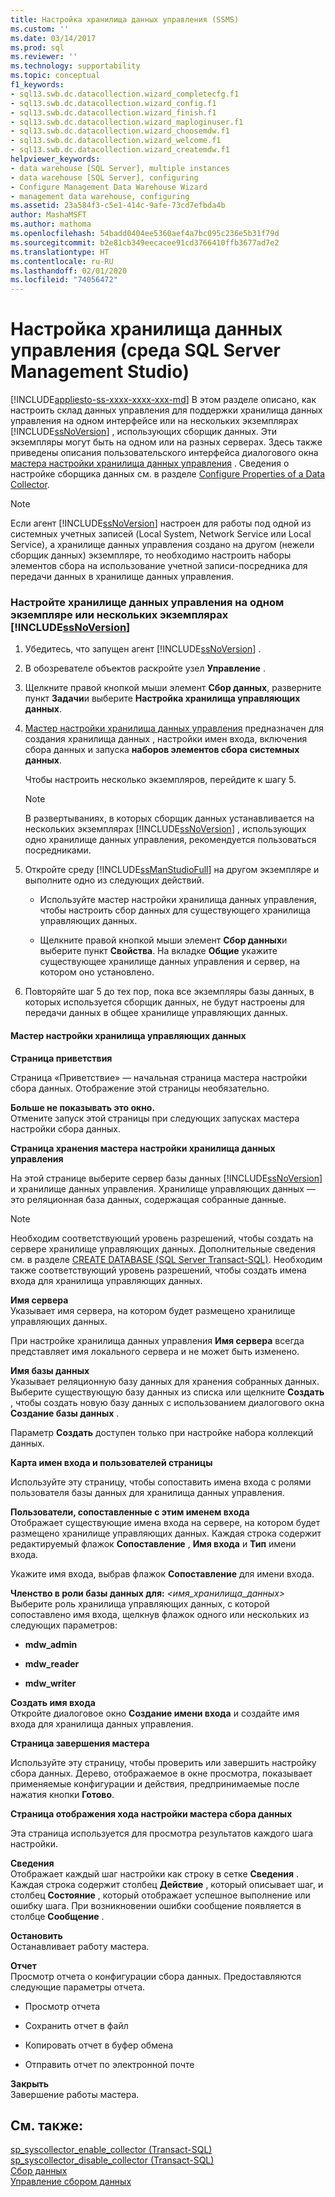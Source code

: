 ```yaml
---
title: Настройка хранилища данных управления (SSMS)
ms.custom: ''
ms.date: 03/14/2017
ms.prod: sql
ms.reviewer: ''
ms.technology: supportability
ms.topic: conceptual
f1_keywords:
- sql13.swb.dc.datacollection.wizard_completecfg.f1
- sql13.swb.dc.datacollection.wizard_config.f1
- sql13.swb.dc.datacollection.wizard_finish.f1
- sql13.swb.dc.datacollection.wizard_maploginuser.f1
- sql13.swb.dc.datacollection.wizard_choosemdw.f1
- sql13.swb.dc.datacollection.wizard_welcome.f1
- sql13.swb.dc.datacollection.wizard_createmdw.f1
helpviewer_keywords:
- data warehouse [SQL Server], multiple instances
- data warehouse [SQL Server], configuring
- Configure Management Data Warehouse Wizard
- management data warehouse, configuring
ms.assetid: 23a584f3-c5e1-414c-9afe-73cd7efbda4b
author: MashaMSFT
ms.author: mathoma
ms.openlocfilehash: 54badd0404ee5360aef4a7bc095c236e5b31f79d
ms.sourcegitcommit: b2e81cb349eecacee91cd3766410ffb3677ad7e2
ms.translationtype: HT
ms.contentlocale: ru-RU
ms.lasthandoff: 02/01/2020
ms.locfileid: "74056472"
---
```

# <a name="configure-the-management-data-warehouse-sql-server-management-studio"></a>Настройка хранилища данных управления (среда SQL Server Management Studio)
[!INCLUDE[appliesto-ss-xxxx-xxxx-xxx-md](../../includes/appliesto-ss-xxxx-xxxx-xxx-md.md)]
  В этом разделе описано, как настроить склад данных управления для поддержки хранилища данных управления на одном интерфейсе или на нескольких экземплярах [!INCLUDE[ssNoVersion](../../includes/ssnoversion-md.md)] , использующих сборщик данных. Эти экземпляры могут быть на одном или на разных серверах. Здесь также приведены описания пользовательского интерфейса диалогового окна [мастера настройки хранилища данных управления](#Wizard) . Сведения о настройке сборщика данных см. в разделе [Configure Properties of a Data Collector](../../relational-databases/data-collection/configure-properties-of-a-data-collector.md).  
  
> [!NOTE]  
>  Если агент [!INCLUDE[ssNoVersion](../../includes/ssnoversion-md.md)] настроен для работы под одной из системных учетных записей (Local System, Network Service или Local Service), а хранилище данных управления создано на другом (нежели сборщик данных) экземпляре, то необходимо настроить наборы элементов сбора на использование учетной записи-посредника для передачи данных в хранилище данных управления.  
  
### <a name="configure-the-management-data-warehouse-on-a-single-instance-or-multiple-instances-of-includessnoversionincludesssnoversion-mdmd"></a>Настройте хранилище данных управления на одном экземпляре или нескольких экземплярах [!INCLUDE[ssNoVersion](../../includes/ssnoversion-md.md)]  
  
1.  Убедитесь, что запущен агент [!INCLUDE[ssNoVersion](../../includes/ssnoversion-md.md)] .  
  
2.  В обозревателе объектов раскройте узел **Управление** .  
  
3.  Щелкните правой кнопкой мыши элемент **Сбор данных**, разверните пункт **Задачи**и выберите **Настройка хранилища управляющих данных**.  
  
4.  [Мастер настройки хранилища данных управления](#Wizard) предназначен для создания хранилища данных , настройки имен входа, включения сбора данных и запуска **наборов элементов сбора системных данных**.  
  
     Чтобы настроить несколько экземпляров, перейдите к шагу 5.  
  
    > [!NOTE]  
    >  В развертываниях, в которых сборщик данных устанавливается на нескольких экземплярах [!INCLUDE[ssNoVersion](../../includes/ssnoversion-md.md)] , использующих одно хранилище данных управления, рекомендуется пользоваться посредниками.  
  
5.  Откройте среду [!INCLUDE[ssManStudioFull](../../includes/ssmanstudiofull-md.md)] на другом экземпляре и выполните одно из следующих действий.  
  
    -   Используйте мастер настройки хранилища данных управления, чтобы настроить сбор данных для существующего хранилища управляющих данных.  
  
    -   Щелкните правой кнопкой мыши элемент **Сбор данных**и выберите пункт **Свойства**. На вкладке **Общие** укажите существующее хранилище данных управления и сервер, на котором оно установлено.  
  
6.  Повторяйте шаг 5 до тех пор, пока все экземпляры базы данных, в которых используется сборщик данных, не будут настроены для передачи данных в общее хранилище управляющих данных.  

####  <a name="Wizard"></a> Мастер настройки хранилища управляющих данных  
 **Страница приветствия**  
  
 Страница «Приветствие» — начальная страница мастера настройки сбора данных. Отображение этой страницы необязательно.  
  
 **Больше не показывать это окно.**  
 Отмените запуск этой страницы при следующих запусках мастера настройки сбора данных.  
  
 **Страница хранения мастера настройки хранилища данных управления**  
  
 На этой странице выберите сервер базы данных [!INCLUDE[ssNoVersion](../../includes/ssnoversion-md.md)] и хранилище данных управления. Хранилище управляющих данных — это реляционная база данных, содержащая собранные данные.  
  
> [!NOTE]  
>  Необходим соответствующий уровень разрешений, чтобы создать на сервере хранилище управляющих данных. Дополнительные сведения см. в разделе [CREATE DATABASE (SQL Server Transact-SQL)](../../t-sql/statements/create-database-sql-server-transact-sql.md). Необходим также соответствующий уровень разрешений, чтобы создать имена входа для хранилища управляющих данных.  
  
 **Имя сервера**  
 Указывает имя сервера, на котором будет размещено хранилище управляющих данных.  
  
 При настройке хранилища данных управления **Имя сервера** всегда представляет имя локального сервера и не может быть изменено.  
  
 **Имя базы данных**  
 Указывает реляционную базу данных для хранения собранных данных. Выберите существующую базу данных из списка или щелкните **Создать** , чтобы создать новую базу данных с использованием диалогового окна **Создание базы данных** .  
  
 Параметр **Создать** доступен только при настройке набора коллекций данных.  
  
 **Карта имен входа и пользователей страницы**  
  
 Используйте эту страницу, чтобы сопоставить имена входа с ролями пользователя базы данных для хранилища данных управления.  
  
 **Пользователи, сопоставленные с этим именем входа**  
 Отображает существующие имена входа на сервере, на котором будет размещено хранилище управляющих данных. Каждая строка содержит редактируемый флажок **Сопоставление** , **Имя входа** и **Тип** имени входа.  
  
 Укажите имя входа, выбрав флажок **Сопоставление** для имени входа.  
  
 **Членство в роли базы данных для:**  *\<имя_хранилища_данных>*  
 Выберите роль хранилища управляющих данных, с которой сопоставлено имя входа, щелкнув флажок одного или нескольких из следующих параметров:  
  
-   **mdw_admin**  
  
-   **mdw_reader**  
  
-   **mdw_writer**  
  
 **Создать имя входа**  
 Откройте диалоговое окно **Создание имени входа** и создайте имя входа для хранилища данных управления.  
  
 **Страница завершения мастера**  
  
 Используйте эту страницу, чтобы проверить или завершить настройку сбора данных. Дерево, отображаемое в окне просмотра, показывает применяемые конфигурации и действия, предпринимаемые после нажатия кнопки **Готово**.  
  
 **Страница отображения хода настройки мастера сбора данных**  
  
 Эта страница используется для просмотра результатов каждого шага настройки.  
  
 **Сведения**  
 Отображает каждый шаг настройки как строку в сетке **Сведения** . Каждая строка содержит столбец **Действие** , который описывает шаг, и столбец **Состояние** , который отображает успешное выполнение или ошибку шага. При возникновении ошибки сообщение появляется в столбце **Сообщение** .  
  
 **Остановить**  
 Останавливает работу мастера.  
  
 **Отчет**  
 Просмотр отчета о конфигурации сбора данных. Предоставляются следующие параметры отчета.  
  
-   Просмотр отчета  
  
-   Сохранить отчет в файл  
  
-   Копировать отчет в буфер обмена  
  
-   Отправить отчет по электронной почте  
  
 **Закрыть**  
 Завершение работы мастера.  
  
## <a name="see-also"></a>См. также:  
 [sp_syscollector_enable_collector (Transact-SQL)](../../relational-databases/system-stored-procedures/sp-syscollector-enable-collector-transact-sql.md)   
 [sp_syscollector_disable_collector (Transact-SQL)](../../relational-databases/system-stored-procedures/sp-syscollector-disable-collector-transact-sql.md)   
 [Сбор данных](../../relational-databases/data-collection/data-collection.md)   
 [Управление сбором данных](../../relational-databases/data-collection/manage-data-collection.md)  
  
  
